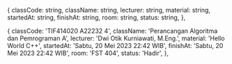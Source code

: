 {
 classCode: string,
 className: string,
 lecturer: string,
 material: string,
 startedAt: string,
 finishAt: string,
 room: string,
 status: string,
},

{
 classCode: 'TIF414020 A22232 4',
 className: 'Perancangan Algoritma dan Pemrograman A',
 lecturer: 'Dwi Otik Kurniawati, M.Eng.',
 material: 'Hello World C++',
 startedAt: 'Sabtu, 20 Mei 2023 22:42 WIB',
 finishAt: 'Sabtu, 20 Mei 2023 22:42 WIB',
 room: 'FST 404',
 status: 'Hadir',
},